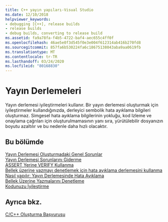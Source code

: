 ```yaml
---
title: C++ yayın yapıları-Visual Studio
ms.date: 12/10/2018
helpviewer_keywords:
- debugging [C++], release builds
- release builds
- debug builds, converting to release build
ms.assetid: fa9a78fa-f4b5-4722-baf4-aec655c4ff0f
ms.openlocfilehash: 46ae5e0f3d545f0e3e004f612314ab416b270fd8
ms.sourcegitcommit: 857fa6b530224fa6c18675138043aba9aa0619fb
ms.translationtype: MT
ms.contentlocale: tr-TR
ms.lasthandoff: 03/24/2020
ms.locfileid: "80168830"
---
```

# <a name="release-builds"></a>Yayın Derlemeleri

Yayın derlemesi iyileştirmeleri kullanır. Bir yayın derlemesi oluşturmak için iyileştirmeler kullandığınızda, derleyici sembolik hata ayıklama bilgileri oluşturmaz. Simgesel hata ayıklama bilgilerinin yokluğu, kod Izleme ve onaylama çağrıları için oluşturulmamasının yanı sıra, yürütülebilir dosyanızın boyutu azaltılır ve bu nedenle daha hızlı olacaktır.

## <a name="in-this-section"></a>Bu bölümde

[Yayın Derlemesi Oluşturmadaki Genel Sorunlar](common-problems-when-creating-a-release-build.md)<br/>
[Yayın Derlemesi Sorunlarını Giderme](fixing-release-build-problems.md)<br/>
[ASSERT Yerine VERIFY Kullanma](using-verify-instead-of-assert.md)<br/>
[Bellek üzerine yazmayı denetlemek için hata ayıklama derlemesini kullanma](using-the-debug-build-to-check-for-memory-overwrite.md)<br/>
[Nasıl yapılır: Yayın Derlemesinde Hata Ayıklama](how-to-debug-a-release-build.md)<br/>
[Bellek Üzerine Yazmalarını Denetleme](checking-for-memory-overwrites.md)<br/>
[Kodunuzu İyileştirme](optimizing-your-code.md)

## <a name="see-also"></a>Ayrıca bkz.

[C/C++ Oluşturma Başvurusu](reference/c-cpp-building-reference.md)
